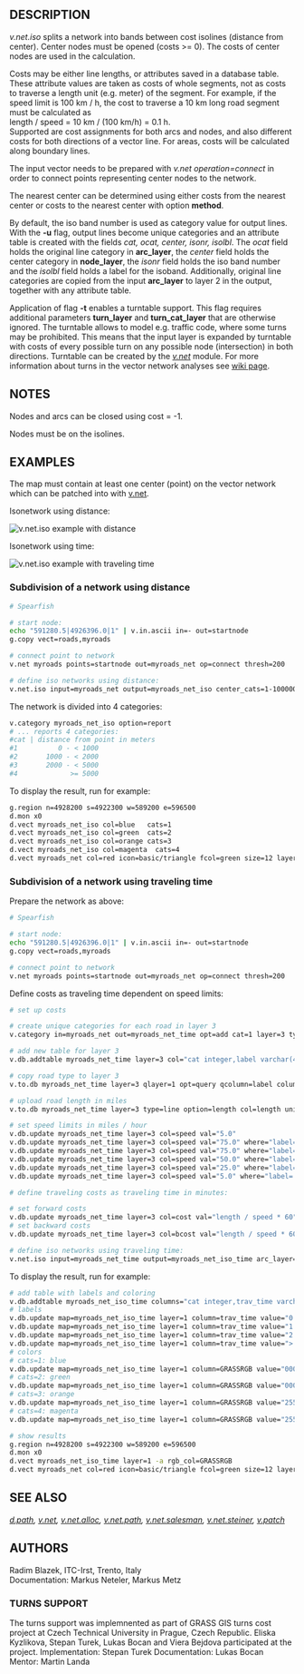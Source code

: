 ## DESCRIPTION

*v.net.iso* splits a network into bands between cost isolines (distance
from center). Center nodes must be opened (costs \>= 0). The costs of
center nodes are used in the calculation.

Costs may be either line lengths, or attributes saved in a database
table. These attribute values are taken as costs of whole segments, not
as costs to traverse a length unit (e.g. meter) of the segment. For
example, if the speed limit is 100 km / h, the cost to traverse a 10 km
long road segment must be calculated as  
length / speed = 10 km / (100 km/h) = 0.1 h.  
Supported are cost assignments for both arcs and nodes, and also
different costs for both directions of a vector line. For areas, costs
will be calculated along boundary lines.

The input vector needs to be prepared with *v.net operation=connect* in
order to connect points representing center nodes to the network.

The nearest center can be determined using either costs from the nearest
center or costs to the nearest center with option **method**.

By default, the iso band number is used as category value for output
lines. With the **-u** flag, output lines become unique categories and
an attribute table is created with the fields *cat, ocat, center, isonr,
isolbl*. The *ocat* field holds the original line category in
**arc_layer**, the *center* field holds the center category in
**node_layer**, the *isonr* field holds the iso band number and the
*isolbl* field holds a label for the isoband. Additionally, original
line categories are copied from the input **arc_layer** to layer 2 in
the output, together with any attribute table.

Application of flag **-t** enables a turntable support. This flag
requires additional parameters **turn_layer** and **turn_cat_layer**
that are otherwise ignored. The turntable allows to model e.g. traffic
code, where some turns may be prohibited. This means that the input
layer is expanded by turntable with costs of every possible turn on any
possible node (intersection) in both directions. Turntable can be
created by the *[v.net](v.net.md)* module. For more information about
turns in the vector network analyses see [wiki
page](https://grasswiki.osgeo.org/wiki/Turns_in_the_vector_network_analysis).

## NOTES

Nodes and arcs can be closed using cost = -1.

Nodes must be on the isolines.

## EXAMPLES

The map must contain at least one center (point) on the vector network
which can be patched into with [v.net](v.net.md).

Isonetwork using distance:

![v.net.iso example with distance](vnetiso.png)

Isonetwork using time:

![v.net.iso example with traveling time](vnetisotime.png)

### Subdivision of a network using distance

```sh
# Spearfish

# start node:
echo "591280.5|4926396.0|1" | v.in.ascii in=- out=startnode
g.copy vect=roads,myroads

# connect point to network
v.net myroads points=startnode out=myroads_net op=connect thresh=200

# define iso networks using distance:
v.net.iso input=myroads_net output=myroads_net_iso center_cats=1-100000 costs=1000,2000,5000
```

The network is divided into 4 categories:

```sh
v.category myroads_net_iso option=report
# ... reports 4 categories:
#cat | distance from point in meters
#1          0 - < 1000
#2       1000 - < 2000
#3       2000 - < 5000
#4             >= 5000
```

To display the result, run for example:

```sh
g.region n=4928200 s=4922300 w=589200 e=596500
d.mon x0
d.vect myroads_net_iso col=blue   cats=1
d.vect myroads_net_iso col=green  cats=2
d.vect myroads_net_iso col=orange cats=3
d.vect myroads_net_iso col=magenta  cats=4
d.vect myroads_net col=red icon=basic/triangle fcol=green size=12 layer=2
```

### Subdivision of a network using traveling time

Prepare the network as above:

```sh
# Spearfish

# start node:
echo "591280.5|4926396.0|1" | v.in.ascii in=- out=startnode
g.copy vect=roads,myroads

# connect point to network
v.net myroads points=startnode out=myroads_net op=connect thresh=200
```

Define costs as traveling time dependent on speed limits:

```sh
# set up costs

# create unique categories for each road in layer 3
v.category in=myroads_net out=myroads_net_time opt=add cat=1 layer=3 type=line

# add new table for layer 3
v.db.addtable myroads_net_time layer=3 col="cat integer,label varchar(43),length double precision,speed double precision,cost double precision,bcost double precision"

# copy road type to layer 3
v.to.db myroads_net_time layer=3 qlayer=1 opt=query qcolumn=label columns=label

# upload road length in miles
v.to.db myroads_net_time layer=3 type=line option=length col=length unit=miles

# set speed limits in miles / hour
v.db.update myroads_net_time layer=3 col=speed val="5.0"
v.db.update myroads_net_time layer=3 col=speed val="75.0" where="label='interstate'"
v.db.update myroads_net_time layer=3 col=speed val="75.0" where="label='primary highway, hard surface'"
v.db.update myroads_net_time layer=3 col=speed val="50.0" where="label='secondary highway, hard surface'"
v.db.update myroads_net_time layer=3 col=speed val="25.0" where="label='light-duty road, improved surface'"
v.db.update myroads_net_time layer=3 col=speed val="5.0" where="label='unimproved road'"

# define traveling costs as traveling time in minutes:

# set forward costs
v.db.update myroads_net_time layer=3 col=cost val="length / speed * 60"
# set backward costs
v.db.update myroads_net_time layer=3 col=bcost val="length / speed * 60"

# define iso networks using traveling time:
v.net.iso input=myroads_net_time output=myroads_net_iso_time arc_layer=3 node_layer=2 arc_column=cost arc_backward_column=bcost center_cats=1-100000 costs=1,2,5
```

To display the result, run for example:

```sh
# add table with labels and coloring
v.db.addtable myroads_net_iso_time columns="cat integer,trav_time varchar(20),GRASSRGB varchar(11)"
# labels
v.db.update map=myroads_net_iso_time layer=1 column=trav_time value="0 - 1" where="cat = 1"
v.db.update map=myroads_net_iso_time layer=1 column=trav_time value="1 - 2" where="cat = 2"
v.db.update map=myroads_net_iso_time layer=1 column=trav_time value="2 - 5" where="cat = 3"
v.db.update map=myroads_net_iso_time layer=1 column=trav_time value="> 5" where="cat = 4"
# colors
# cats=1: blue
v.db.update map=myroads_net_iso_time layer=1 column=GRASSRGB value="000:000:255" where="cat = 1"
# cats=2: green
v.db.update map=myroads_net_iso_time layer=1 column=GRASSRGB value="000:255:000" where="cat = 2"
# cats=3: orange
v.db.update map=myroads_net_iso_time layer=1 column=GRASSRGB value="255:128:000" where="cat = 3"
# cats=4: magenta
v.db.update map=myroads_net_iso_time layer=1 column=GRASSRGB value="255:000:255" where="cat = 4"

# show results
g.region n=4928200 s=4922300 w=589200 e=596500
d.mon x0
d.vect myroads_net_iso_time layer=1 -a rgb_col=GRASSRGB
d.vect myroads_net col=red icon=basic/triangle fcol=green size=12 layer=2
```

## SEE ALSO

*[d.path](d.path.md), [v.net](v.net.md), [v.net.alloc](v.net.alloc.md),
[v.net.path](v.net.path.md), [v.net.salesman](v.net.salesman.md),
[v.net.steiner](v.net.steiner.md), [v.patch](v.patch.md)*

## AUTHORS

Radim Blazek, ITC-Irst, Trento, Italy  
Documentation: Markus Neteler, Markus Metz

### TURNS SUPPORT

The turns support was implemnented as part of GRASS GIS turns cost
project at Czech Technical University in Prague, Czech Republic. Eliska
Kyzlikova, Stepan Turek, Lukas Bocan and Viera Bejdova participated at
the project. Implementation: Stepan Turek Documentation: Lukas Bocan
Mentor: Martin Landa

